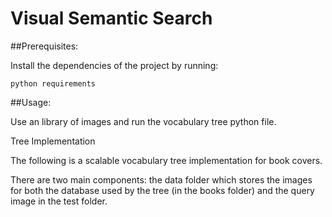 # Visual Semantic Search 

##Prerequisites:

Install the dependencies of the project by running:

```
python requirements
```

##Usage:

Use an library of images and run the vocabulary tree python file. 

Tree Implementation 

The following is a scalable vocabulary tree implementation for book covers.

There are two main components: the data folder which stores the images for both the database used by the tree (in the books folder) and the query image in
the test folder.
